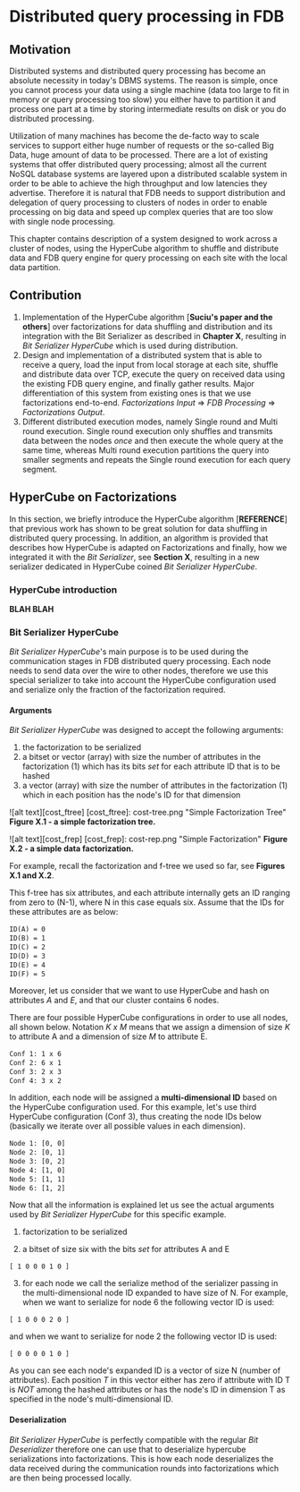 # Distributed query processing in FDB

## Motivation

Distributed systems and distributed query processing has become an absolute necessity in today's DBMS systems. The reason is simple, once you cannot process your data using a single machine (data too large to fit in memory or query processing too slow) you either have to partition it and process one part at a time by storing intermediate results on disk or you do distributed processing. 

Utilization of many machines has become the de-facto way to scale services to support either huge number of requests or the so-called Big Data, huge amount of data to be processed. There are a lot of existing systems that offer distributed query processing; almost all the current NoSQL database systems are layered upon a distributed scalable system in order to be able to achieve the high throughput and low latencies they advertise. Therefore it is natural that FDB needs to support distribution and delegation of query processing to clusters of nodes in order to enable processing on big data and speed up complex queries that are too slow with single node processing.

This chapter contains description of a system designed to work across a cluster of nodes, using the HyperCube algorithm to shuffle and distribute data and FDB query engine for query processing on each site with the local data partition.

## Contribution

1. Implementation of the HyperCube algorithm [**Suciu's paper and the others**] over factorizations for data shuffling and distribution and its integration with the Bit Serializer as described in **Chapter X**, resulting in _Bit Serializer HyperCube_ which is used during distribution.
2. Design and implementation of a distributed system that is able to receive a query, load the input from local storage at each site, shuffle and distribute data over TCP, execute the query on received data using the existing FDB query engine, and finally gather results. Major differentiation of this system from existing ones is that we use factorizations end-to-end. _Factorizations Input_ => _FDB Processing_ => _Factorizations Output_. 
3. Different distributed execution modes, namely Single round and Multi round execution. Single round execution only shuffles and transmits data between the nodes _once_ and then execute the whole query at the same time, whereas Multi round execution partitions the query into smaller segments and repeats the Single round execution for each query segment.

## HyperCube on Factorizations

In this section, we briefly introduce the HyperCube algorithm [**REFERENCE**] that previous work has shown to be great solution for data shuffling in distributed query processing. In addition, an algorithm is provided that describes how HyperCube is adapted on Factorizations and finally, how we integrated it with the _Bit Serializer_, see **Section X**, resulting in a new serializer dedicated in HyperCube coined _Bit Serializer HyperCube_.

### HyperCube introduction

**BLAH BLAH**

### Bit Serializer HyperCube

_Bit Serializer HyperCube_'s main purpose is to be used during the communication stages in FDB distributed query processing. Each node needs to send data over the wire to other nodes, therefore we use this special serializer to take into account the HyperCube configuration used and serialize only the fraction of the factorization required.

#### Arguments

_Bit Serializer HyperCube_ was designed to accept the following arguments:

1. the factorization to be serialized
2. a bitset or vector (array) with size the number of attributes in the factorization (1) which has its bits _set_ for each attribute ID that is to be hashed 
3. a vector (array) with size the number of attributes in the factorization (1) which in each position has the node's ID for that dimension

![alt text][cost_ftree]
[cost_ftree]: cost-tree.png "Simple Factorization Tree"
**Figure X.1 - a simple factorization tree.**

![alt text][cost_frep]
[cost_frep]: cost-rep.png "Simple Factorization"
**Figure X.2 - a simple data factorization.**

For example, recall the factorization and f-tree we used so far, see **Figures X.1 and X.2**. 

This f-tree has six attributes, and each attribute internally gets an ID ranging from zero to (N-1), where N in this case equals six. Assume that the IDs for these attributes are as below:

```
ID(A) = 0
ID(B) = 1
ID(C) = 2
ID(D) = 3
ID(E) = 4
ID(F) = 5
```

Moreover, let us consider that we want to use HyperCube and hash on attributes _A_ and _E_, and that our cluster contains 6 nodes.

There are four possible HyperCube configurations in order to use all nodes, all shown below. Notation _K x M_ means that we assign a dimension of size _K_ to attribute A and a dimension of size _M_ to attribute E.

```
Conf 1: 1 x 6
Conf 2: 6 x 1
Conf 3: 2 x 3
Conf 4: 3 x 2
```

In addition, each node will be assigned a **multi-dimensional ID** based on the HyperCube configuration used. For this example, let's use third HyperCube configuration (Conf 3), thus creating the node IDs below (basically we iterate over all possible values in each dimension).

```
Node 1: [0, 0]
Node 2: [0, 1]
Node 3: [0, 2]
Node 4: [1, 0]
Node 5: [1, 1]
Node 6: [1, 2]
```

Now that all the information is explained let us see the actual arguments used by _Bit Serializer HyperCube_ for this specific example.

1. factorization to be serialized

2. a bitset of size six with the bits _set_ for attributes A and E
```
[ 1 0 0 0 1 0 ]
```

3. for each node we call the serialize method of the serializer passing in the multi-dimensional node ID expanded to have size of N. 
For example, when we want to serialize for node 6 the following vector ID is used:
```
[ 1 0 0 0 2 0 ]
```

and when we want to serialize for node 2 the following vector ID is used:
```
[ 0 0 0 0 1 0 ]
```

As you can see each node's expanded ID is a vector of size N (number of attributes). Each position _T_ in this vector either has zero if attribute with ID T is _NOT_ among the hashed attributes or has the node's ID in dimension T as specified in the node's multi-dimensional ID.

#### Deserialization

_Bit Serializer HyperCube_ is perfectly compatible with the regular _Bit Deserializer_ therefore one can use that to deserialize hypercube serializations into factorizations. This is how each node deserializes the data received during the communication rounds into factorizations which are then being processed locally.

